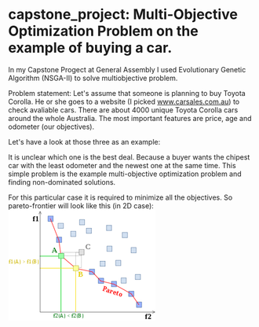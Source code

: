 # capstone_project: Multi-Objective Optimization Problem on the example of buying a car.

In my Capstone Progect at General Assembly I used Evolutionary Genetic Algorithm (NSGA-II) to solve multiobjective problem.

Problem statement:
Let's assume that someone is planning to buy Toyota Corolla. He or she goes to a website (I picked www.carsales.com.au) to check avaliable cars. There are about 4000 unique Toyota Corolla cars around the whole Australia. The most important features are price, age and odometer (our objectives). 

Let's have a look at those three as an example:

It is unclear which one is the best deal. Because a buyer wants the chipest car with the least odometer and the newest one at the same time. This simple problem is the example multi-objective optimization problem and finding non-dominated solutions.

For this particular case it is required to minimize all the objectives. So pareto-frontier will look like this (in 2D case):
![](300px-Front_pareto.svg.png)



